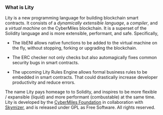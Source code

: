 ### What is Lity

Lity is a new programming language for building blockchain smart contracts. It consists of a *dynamically extensible language*, a *compiler*, and a *virtual machine* on the CyberMiles blockchain. It is a superset of the Solidity language and is more extensible, performant, and safe. Specifically,

* The libENI allows native functions to be added to the virtual machine on the fly, without stopping, forking or upgrading the blockchain. 

* The ERC checker not only checks but also automagically fixes common security bugs in smart contracts.

* The upcoming Lity Rules Engine allows formal business rules to be embedded in smart contracts. That could drastically increase developer productivity and reduce errors.

The name Lity pays homeage to to Solidity, and inspires to be more flexible / expansible (liquid) and more performant (combustable) at the same time. Lity is developed by the [CyberMiles Foundation](https://www.cybermiles.io/) in collaboration with [Skymizer](https://skymizer.com/), and is released under GPL as Free Software. All rights reserved.
